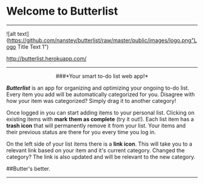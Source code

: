 # **Welcome to Butterlist**
****
![alt text](https://github.com/nanstey/butterlist/raw/master/public/images/logo.png"Logo Title Text 1")

http://butterlist.herokuapp.com/
****
<p align="center">
###*Your smart to-do list web app!* 
</p>

***Butterlist*** is an app for organizing and optimizing your ongoing to-do list. Every item you add will be automatically categorized for you. Disagree with how your item was categorized? Simply drag it to another category! 

Once logged in you can start adding items to your personal list. Clicking on existing items with **mark them as complete** (try it out!). Each list item has a **trash icon** that will permanently remove it from your list. Your items and their previous status are there for you every time you log in.

On the left side of your list items there is a **link icon**. This will take you to a relevant link based on your item and it's current category. Changed the category? The link is also updated and will be relevant to the new category.

##Butter's better.


*****